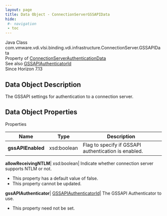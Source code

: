 ```yaml
---
layout: page
title: Data Object - ConnectionServerGSSAPIData
hide:
 #- navigation
 - toc
---
```






Java Class
    com.vmware.vdi.vlsi.binding.vdi.infrastructure.ConnectionServer.GSSAPIData  
Property of
     [ConnectionServerAuthenticationData](vdi.infrastructure.ConnectionServer.AuthenticationData.md#field_detail)  
See also
     [GSSAPIAuthenticatorId](vdi.entity.GSSAPIAuthenticatorId.md)  
Since 
    Horizon 7.13

## Data Object Description 

The GSSAPI settings for authentication to a connection server. 

## Data Object Properties

Properties

Name |  Type |  Description   
---|---|---  
**gssAPIEnabled**|  xsd:boolean|  Flag to specify if GSSAPI authentication is enabled.   
  
**allowReceivingNTLM**|  xsd:boolean|  Indicate whether connection server supports NTLM or not.   


  * This property has a default value of false.
* This property cannot be updated.

  
**gssAPIAuthenticator**| [GSSAPIAuthenticatorId](vdi.entity.GSSAPIAuthenticatorId.md)|  The GSSAPI Authenticator to use.   


* This property need not be set.

  
  
  
 
  
  

